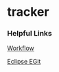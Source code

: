 # tracker

### Helpful Links

[Workflow](https://nvie.com/posts/a-successful-git-branching-model/)

[Eclipse EGit](http://wiki.eclipse.org/EGit/User_Guide#GitHub_Tutorial)
